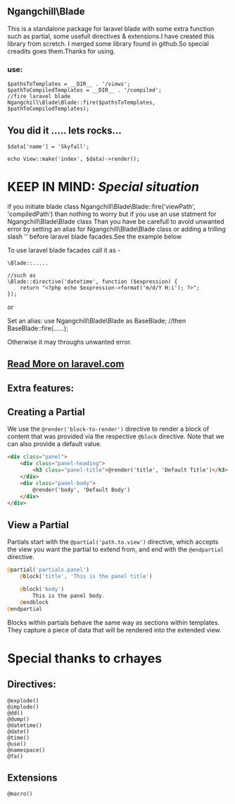 ## Ngangchill\Blade
    
This is a standalone package for laravel blade with some extra function such as partial, some usefull directives
& extensions.I have created this library from scretch. I merged some library found in github.So special creadits goes them.Thanks for using.

### use:

    $pathsToTemplates = __DIR__ . '/views';
    $pathToCompiledTemplates = __DIR__ . '/compiled';
    //fire laravel blade
    Ngangchill\Blade\Blade::fire($pathsToTemplates, $pathToCompiledTemplates);

## You did it ..... lets rocks...     
    
    $data['name'] = 'Skyfall';

    echo View::make('index', $data)->render();
    
# KEEP IN MIND: *Special situation*
if you initiate blade class Ngangchill\Blade\Blade::fire('viewPath', 'compiledPath') than nothing to worry
but if you use an use statment for Ngangchill\Blade\Blade class Than you have be carefull to avoid unwanted error by setting an alias for Ngangchill\Blade\Blade class or
 adding a trilling slash '\' before laravel blade facades.See the example below 


To use laravel blade facades call it as -

    \Blade::.....
    
    //such as
    \Blade::directive('datetime', function ($expression) {
        return "<?php echo $expression->format('m/d/Y H:i'); ?>";
    });
    
or 

Set an alias:
    use Ngangchill\Blade\Blade as BaseBlade;
    //then
    BaseBlade::fire(......);
    
   
  
Otherwise it may throughs unwanted error.   
    
## [Read More on laravel.com](https://laravel.com/docs/5.3/blade)
   
   
## Extra features:

Creating a Partial
------------------
We use the `@render('block-to-render')` directive to render a block of content that was provided via the respective `@block` directive. Note that we can also provide a default value.

```html
<div class="panel">
    <div class="panel-heading">
        <h3 class="panel-title">@render('title', 'Default Title')</h3>
    </div>
    <div class="panel-body">
        @render('body', 'Default Body')
    </div>
</div> 
```

View a Partial
-------------------

Partials start with the `@partial('path.to.view')` directive, which accepts the view you want the partial to extend from, and end with the `@endpartial` directive.

```php
@partial('partials.panel')
    @block('title', 'This is the panel title')

    @block('body')
        This is the panel body.
    @endblock
@endpartial
```

Blocks within partials behave the same way as sections within templates. They capture a piece of data that will be rendered into the extended view.


# Special thanks to **crhayes**

## Directives:

    @explode()
    @implode()
    @dd()
    @dump()
    @datetime()
    @date()
    @time()
    @use()
    @namespace()
    @fa()
    
## Extensions

    @macro()

